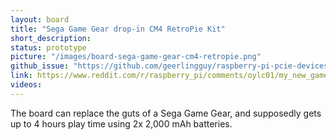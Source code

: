 ```yaml
---
layout: board
title: "Sega Game Gear drop-in CM4 RetroPie Kit"
short_description:
status: prototype
picture: "/images/board-sega-game-gear-cm4-retropie.png"
github_issue: "https://github.com/geerlingguy/raspberry-pi-pcie-devices/issues/191"
link: https://www.reddit.com/r/raspberry_pi/comments/oylc01/my_new_game_gear_dropin_kit_using_the_raspberry/
videos:
---
```

The board can replace the guts of a Sega Game Gear, and supposedly gets up to 4 hours play time using 2x 2,000 mAh batteries. 
